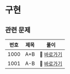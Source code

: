 # 구현

## 관련 문제

| 번호 | 제목 | 풀이                                            |
| ---- | ---- | ----------------------------------------------- |
| 1000 | A+B  | 🔗 [바로가기](/백준/문제/1000.%20A+B/README.md) |
| 1001 | A-B  | 🔗 [바로가기](/백준/문제/1001.%20A-B/README.md) |
